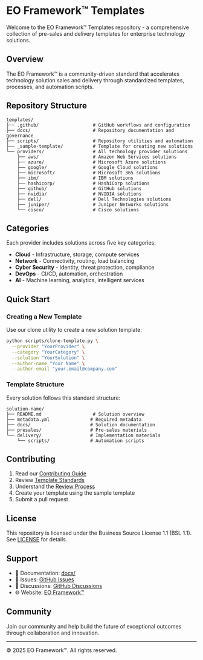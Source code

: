 # EO Framework™ Templates

Welcome to the EO Framework™ Templates repository - a comprehensive collection of pre-sales and delivery templates for enterprise technology solutions.

## Overview

The EO Framework™ is a community-driven standard that accelerates technology solution sales and delivery through standardized templates, processes, and automation scripts.

## Repository Structure

```
templates/
├── .github/                    # GitHub workflows and configuration
├── docs/                       # Repository documentation and governance
├── scripts/                    # Repository utilities and automation
├── _sample-template/           # Template for creating new solutions
└── providers/                  # All technology provider solutions
    ├── aws/                    # Amazon Web Services solutions
    ├── azure/                  # Microsoft Azure solutions
    ├── google/                 # Google Cloud solutions
    ├── microsoft/              # Microsoft 365 solutions
    ├── ibm/                    # IBM solutions
    ├── hashicorp/              # HashiCorp solutions
    ├── github/                 # GitHub solutions
    ├── nvidia/                 # NVIDIA solutions
    ├── dell/                   # Dell Technologies solutions
    ├── juniper/                # Juniper Networks solutions
    └── cisco/                  # Cisco solutions
```

## Categories

Each provider includes solutions across five key categories:
- **Cloud** - Infrastructure, storage, compute services
- **Network** - Connectivity, routing, load balancing
- **Cyber Security** - Identity, threat protection, compliance
- **DevOps** - CI/CD, automation, orchestration
- **AI** - Machine learning, analytics, intelligent services

## Quick Start

### Creating a New Template

Use our clone utility to create a new solution template:

```bash
python scripts/clone-template.py \
  --provider "YourProvider" \
  --category "YourCategory" \
  --solution "YourSolution" \
  --author-name "Your Name" \
  --author-email "your.email@company.com"
```

### Template Structure

Every solution follows this standard structure:
```
solution-name/
├── README.md                   # Solution overview
├── metadata.yml               # Required metadata
├── docs/                      # Solution documentation
├── presales/                  # Pre-sales materials
└── delivery/                  # Implementation materials
    └── scripts/               # Automation scripts
```

## Contributing

1. Read our [Contributing Guide](docs/CONTRIBUTING.md)
2. Review [Template Standards](docs/TEMPLATE_STANDARDS.md)
3. Understand the [Review Process](docs/REVIEW_PROCESS.md)
4. Create your template using the sample template
5. Submit a pull request

## License

This repository is licensed under the Business Source License 1.1 (BSL 1.1). See [LICENSE](LICENSE) for details.

## Support

- 📖 Documentation: [docs/](docs/)
- 🐛 Issues: [GitHub Issues](https://github.com/eoframework/templates/issues)
- 💬 Discussions: [GitHub Discussions](https://github.com/eoframework/templates/discussions)
- 🌐 Website: [EO Framework™](https://eoframework.github.io)

## Community

Join our community and help build the future of exceptional outcomes through collaboration and innovation.

---

© 2025 EO Framework™. All rights reserved.